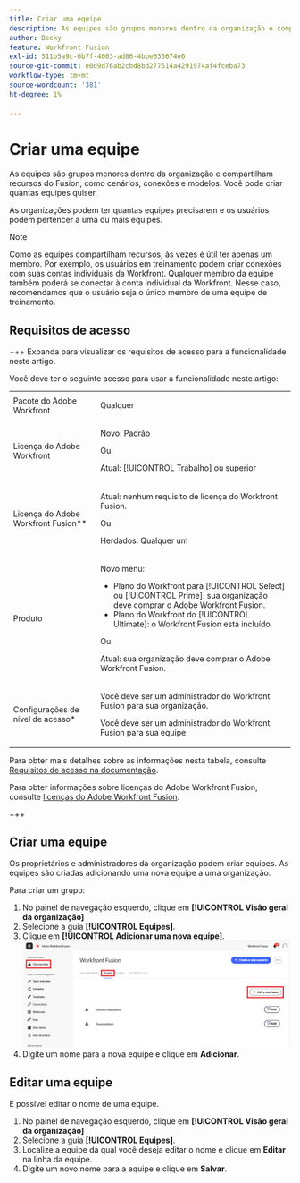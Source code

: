 ```yaml
---
title: Criar uma equipe
description: As equipes são grupos menores dentro da organização e compartilham recursos do Fusion, como cenários, conexões e modelos. Você pode criar quantas equipes quiser.
author: Becky
feature: Workfront Fusion
exl-id: 511b5a9c-0b7f-4003-ad86-4bbe630674e0
source-git-commit: e0d9d76ab2cbd8bd277514a4291974af4fceba73
workflow-type: tm+mt
source-wordcount: '381'
ht-degree: 1%

---
```


# Criar uma equipe

As equipes são grupos menores dentro da organização e compartilham recursos do Fusion, como cenários, conexões e modelos. Você pode criar quantas equipes quiser.

As organizações podem ter quantas equipes precisarem e os usuários podem pertencer a uma ou mais equipes.

>[!NOTE]
>
>Como as equipes compartilham recursos, às vezes é útil ter apenas um membro. Por exemplo, os usuários em treinamento podem criar conexões com suas contas individuais da Workfront. Qualquer membro da equipe também poderá se conectar à conta individual da Workfront. Nesse caso, recomendamos que o usuário seja o único membro de uma equipe de treinamento.

## Requisitos de acesso

+++ Expanda para visualizar os requisitos de acesso para a funcionalidade neste artigo.

Você deve ter o seguinte acesso para usar a funcionalidade neste artigo:

<table style="table-layout:auto">
 <col> 
 <col> 
 <tbody> 
  <tr> 
   <td role="rowheader">Pacote do Adobe Workfront</td> 
   <td> <p>Qualquer</p> </td> 
  </tr> 
  <tr data-mc-conditions=""> 
   <td role="rowheader">Licença do Adobe Workfront</td> 
   <td> <p>Novo: Padrão</p><p>Ou</p><p>Atual: [!UICONTROL Trabalho] ou superior</p> </td> 
  </tr> 
  <tr> 
   <td role="rowheader">Licença do Adobe Workfront Fusion**</td> 
   <td>
   <p>Atual: nenhum requisito de licença do Workfront Fusion.</p>
   <p>Ou</p>
   <p>Herdados: Qualquer um </p>
   </td> 
  </tr> 
  <tr> 
   <td role="rowheader">Produto</td> 
   <td>
   <p>Novo menu:</p> <ul><li>Plano do Workfront para [!UICONTROL Select] ou [!UICONTROL Prime]: sua organização deve comprar o Adobe Workfront Fusion.</li><li>Plano do Workfront do [!UICONTROL Ultimate]: o Workfront Fusion está incluído.</li></ul>
   <p>Ou</p>
   <p>Atual: sua organização deve comprar o Adobe Workfront Fusion.</p>
   </td> 
  </tr>
  <tr data-mc-conditions=""> 
   <td role="rowheader">Configurações de nível de acesso*</td> 
   <td> 
     <p>Você deve ser um administrador do Workfront Fusion para sua organização.</p>
     <p>Você deve ser um administrador do Workfront Fusion para sua equipe.</p>
   </td> 
  </tr> 
   </td> 
  </tr> 
 </tbody> 
</table>

Para obter mais detalhes sobre as informações nesta tabela, consulte [Requisitos de acesso na documentação](/help/workfront-fusion/references/licenses-and-roles/access-level-requirements-in-documentation.md).

Para obter informações sobre licenças do Adobe Workfront Fusion, consulte [licenças do Adobe Workfront Fusion](/help/workfront-fusion/set-up-and-manage-workfront-fusion/licensing-operations-overview/license-automation-vs-integration.md).

+++



## Criar uma equipe

Os proprietários e administradores da organização podem criar equipes. As equipes são criadas adicionando uma nova equipe a uma organização.

Para criar um grupo:

1. No painel de navegação esquerdo, clique em **[!UICONTROL Visão geral da organização]**
1. Selecione a guia **[!UICONTROL Equipes]**.
1. Clique em **[!UICONTROL Adicionar uma nova equipe]**.
   ![Criar uma equipe](assets/create-new-team-button.png)
1. Digite um nome para a nova equipe e clique em **Adicionar**.

## Editar uma equipe

É possível editar o nome de uma equipe.

1. No painel de navegação esquerdo, clique em **[!UICONTROL Visão geral da organização]**
1. Selecione a guia **[!UICONTROL Equipes]**.
1. Localize a equipe da qual você deseja editar o nome e clique em **Editar** na linha da equipe.
1. Digite um novo nome para a equipe e clique em **Salvar**.

